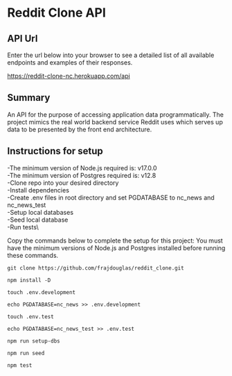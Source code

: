 # Reddit Clone API

## API Url

Enter the url below into your browser to see a detailed list of all available endpoints and examples of their responses.

https://reddit-clone-nc.herokuapp.com/api

## Summary

An API for the purpose of accessing application data programmatically. 
The project mimics the real world backend service Reddit uses which serves up data to be presented by the front end architecture.

## Instructions for setup

-The minimum version of Node.js required is: v17.0.0\
-The minimum version of Postgres required is: v12.8\
-Clone repo into your desired directory\
-Install dependencies\
-Create .env files in root directory and set PGDATABASE to nc_news and nc_news_test\
-Setup local databases \
-Seed local database\
-Run tests\

Copy the commands below to complete the setup for this project:
You must have the minimum versions of Node.js and Postgres installed before running these commands.

```
git clone https://github.com/frajdouglas/reddit_clone.git

npm install -D

touch .env.development

echo PGDATABASE=nc_news >> .env.development

touch .env.test

echo PGDATABASE=nc_news_test >> .env.test

npm run setup-dbs

npm run seed

npm test

```
